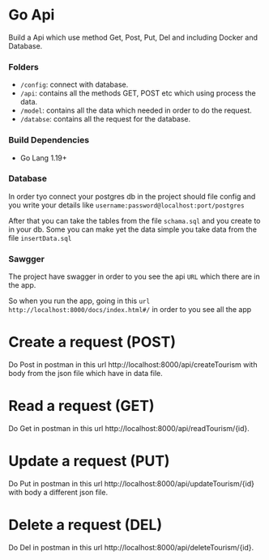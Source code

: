 # Go Api

Build a Api which use method Get, Post, Put, Del and including Docker and Database.

### Folders
* `/config`: connect with database.
* `/api`: contains all the methods GET, POST etc which using process the data.
* `/model`: contains all the data which needed in order to do the request.
* `/databse`: contains all the request for the database.

### Build Dependencies

* Go Lang 1.19+

### Database

In order tyo connect your postgres db in the project should file config and you write your details
like `username:password@localhost:port/postgres`

After that you can take the tables from the file `schama.sql` and you create to in your db.
Some you can make yet the data simple you take data from the file `insertData.sql`

### Sawgger
The project have swagger in order to you see the api `URL` which there are in the app.

So when you run the app, going in this `url http://localhost:8000/docs/index.html#/` in order to you see all the app

# Create a request (POST)

Do Post in postman in this url http://localhost:8000/api/createTourism with body from the json file which have in data file.

# Read a request (GET)

Do Get in postman in this url http://localhost:8000/api/readTourism/{id}.

# Update a request (PUT)

Do Put in postman in this url http://localhost:8000/api/updateTourism/{id} with body a different json file.

# Delete  a request (DEL)

Do Del in postman in this url http://localhost:8000/api/deleteTourism/{id}.



